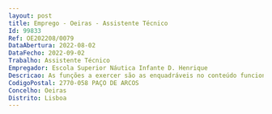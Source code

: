 ```yaml
--- 
layout: post
title: Emprego - Oeiras - Assistente Técnico
Id: 99833
Ref: OE202208/0079
DataAbertura: 2022-08-02
DataFecho: 2022-09-02
Trabalho: Assistente Técnico
Empregador: Escola Superior Náutica Infante D. Henrique
Descricao: As funções a exercer são as enquadráveis no conteúdo funcional da carreira deAssistente Técnico, para a área de apoio ao Serviço de Recursos Humanos(gestão de pessoal docente e não docente) nomeadamente • Manter atualizados os processos individuais dos trabalhadores • Manter atualizada a assiduidade (registo de faltas) • Elaborar os mapas de férias • Elaboração de contratos e aditamentos • Elaborar certidões, declarações, ofícios, etc • Elaboração Balanço Social (Anual), SIOE (Trimestral) e outros questionários daárea de RH • Elaboração do mapa de formação, follow up, segundo o procedimento daFormação e tendo como referência o Sistema de Gestão da Qualidade e manteratualizado os dados profissionais (Formação, etc) • Processamento de vencimentos no programa SIAG AP • Inscrição na ADSE renovação de direitos e restantes procedimentos • Admissão Cessação na Segurança Social (SS) • Atualização do subscritor  contagem de tempo  aposentação do pessoal naCaixa Geral de Aposentações (CGA) • Colocação de oferta de emprego na BEP, para mobilidade ou concurso • Atualização das Tabelas de funções dos não docentes • Assegurar o respetivo expediente e arquivo de toda a documentação referenteao SRH.
CodigoPostal: 2770-058 PAÇO DE ARCOS
Concelho: Oeiras
Distrito: Lisboa
--- 
```


